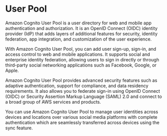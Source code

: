 # User Pool
Amazon Cognito User Pool is a user directory for web and mobile app authentication and authorization. It is an OpenID Connect (OIDC) identity provider (IdP) that adds layers of additional features for security, identity federation, app integration, and customization of the user experience.

With Amazon Cognito User Pool, you can add user sign-up, sign-in, and access control to web and mobile applications. It supports social and enterprise identity federation, allowing users to sign in directly or through third-party social networking applications such as Facebook, Google, or Apple.

Amazon Cognito User Pool provides advanced security features such as adaptive authentication, support for compliance, and data residency requirements. It also allows you to federate sign-in using OpenID Connect (OIDC) or Security Assertion Markup Language (SAML) 2.0 and connect to a broad group of AWS services and products.

You can use Amazon Cognito User Pool to manage user identities across devices and locations over various social media platforms with complete authentication which are seamlessly transferred across devices using the sync feature.